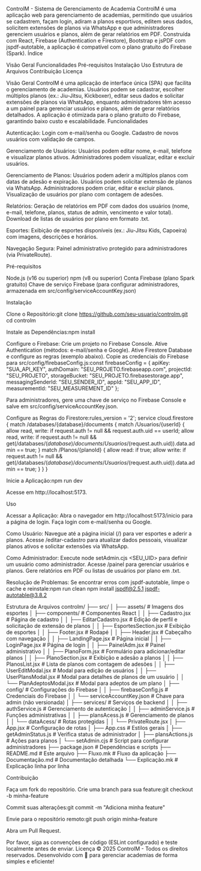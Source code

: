 ControlM - Sistema de Gerenciamento de Academia
ControlM é uma aplicação web para gerenciamento de academias, permitindo que usuários se cadastrem, façam login, adiram a planos esportivos, editem seus dados, solicitem extensões de planos via WhatsApp e que administradores gerenciem usuários e planos, além de gerar relatórios em PDF. Construída com React, Firebase (Authentication e Firestore), Bootstrap e jsPDF com jspdf-autotable, a aplicação é compatível com o plano gratuito do Firebase (Spark).
Índice

Visão Geral
Funcionalidades
Pré-requisitos
Instalação
Uso
Estrutura de Arquivos
Contribuição
Licença

Visão Geral
ControlM é uma aplicação de interface única (SPA) que facilita o gerenciamento de academias. Usuários podem se cadastrar, escolher múltiplos planos (ex.: Jiu-Jitsu, Kickboxer), editar seus dados e solicitar extensões de planos via WhatsApp, enquanto administradores têm acesso a um painel para gerenciar usuários e planos, além de gerar relatórios detalhados. A aplicação é otimizada para o plano gratuito do Firebase, garantindo baixo custo e escalabilidade.
Funcionalidades

Autenticação:
Login com e-mail/senha ou Google.
Cadastro de novos usuários com validação de campos.


Gerenciamento de Usuários:
Usuários podem editar nome, e-mail, telefone e visualizar planos ativos.
Administradores podem visualizar, editar e excluir usuários.


Gerenciamento de Planos:
Usuários podem aderir a múltiplos planos com datas de adesão e expiração.
Usuários podem solicitar extensão de planos via WhatsApp.
Administradores podem criar, editar e excluir planos.
Visualização de usuários por plano com contagem de adesões.


Relatórios:
Geração de relatórios em PDF com dados dos usuários (nome, e-mail, telefone, planos, status de admin, vencimento e valor total).
Download de listas de usuários por plano em formato .txt.


Esportes:
Exibição de esportes disponíveis (ex.: Jiu-Jitsu Kids, Capoeira) com imagens, descrições e horários.


Navegação Segura:
Painel administrativo protegido para administradores (via PrivateRoute).



Pré-requisitos

Node.js (v16 ou superior)
npm (v8 ou superior)
Conta Firebase (plano Spark gratuito)
Chave de serviço Firebase (para configurar administradores, armazenada em src/config/serviceAccountKey.json)

Instalação

Clone o Repositório:git clone https://github.com/seu-usuario/controlm.git
cd controlm


Instale as Dependências:npm install


Configure o Firebase:
Crie um projeto no Firebase Console.
Ative Authentication (métodos: e-mail/senha e Google).
Ative Firestore Database e configure as regras (exemplo abaixo).
Copie as credenciais do Firebase para src/config/firebaseConfig.js:const firebaseConfig = {
  apiKey: "SUA_API_KEY",
  authDomain: "SEU_PROJETO.firebaseapp.com",
  projectId: "SEU_PROJETO",
  storageBucket: "SEU_PROJETO.firebasestorage.app",
  messagingSenderId: "SEU_SENDER_ID",
  appId: "SEU_APP_ID",
  measurementId: "SEU_MEASUREMENT_ID"
};


Para administradores, gere uma chave de serviço no Firebase Console e salve em src/config/serviceAccountKey.json.


Configure as Regras do Firestore:rules_version = '2';
service cloud.firestore {
  match /databases/{database}/documents {
    match /Usuarios/{userId} {
      allow read, write: if request.auth != null && request.auth.uid == userId;
      allow read, write: if request.auth != null && get(/databases/$(database)/documents/Usuarios/$(request.auth.uid)).data.admin == true;
    }
    match /Planos/{planoId} {
      allow read: if true;
      allow write: if request.auth != null && get(/databases/$(database)/documents/Usuarios/$(request.auth.uid)).data.admin == true;
    }
  }
}


Inicie a Aplicação:npm run dev

Acesse em http://localhost:5173.

Uso

Acessar a Aplicação:
Abra o navegador em http://localhost:5173/inicio para a página de login.
Faça login com e-mail/senha ou Google.


Como Usuário:
Navegue até a página inicial (/) para ver esportes e aderir a planos.
Acesse /editar-cadastro para atualizar dados pessoais, visualizar planos ativos e solicitar extensões via WhatsApp.


Como Administrador:
Execute node setAdmin.cjs <SEU_UID> para definir um usuário como administrador.
Acesse /painel para gerenciar usuários e planos.
Gere relatórios em PDF ou listas de usuários por plano em .txt.


Resolução de Problemas:
Se encontrar erros com jspdf-autotable, limpe o cache e reinstale:npm run clean
npm install jspdf@2.5.1 jspdf-autotable@3.8.2





Estrutura de Arquivos
controlm/
├── src/
│   ├── assets/                # Imagens dos esportes
│   ├── components/            # Componentes React
│   │   ├── Cadastro.jsx       # Página de cadastro
│   │   ├── EditarCadastro.jsx # Edição de perfil e solicitação de extensão de planos
│   │   ├── EsportesSection.jsx # Exibição de esportes
│   │   ├── Footer.jsx         # Rodapé
│   │   ├── Header.jsx         # Cabeçalho com navegação
│   │   ├── LandingPage.jsx    # Página inicial
│   │   ├── LoginPage.jsx      # Página de login
│   │   ├── PainelAdm.jsx      # Painel administrativo
│   │   ├── PlanoForm.jsx      # Formulário para adicionar/editar planos
│   │   ├── PlanoSection.jsx   # Exibição e adesão a planos
│   │   ├── PlanosList.jsx     # Lista de planos com contagem de adesões
│   │   ├── UserEditModal.jsx  # Modal para edição de usuários
│   │   ├── UserPlansModal.jsx # Modal para detalhes de planos de um usuário
│   │   └── PlanAdeptosModal.jsx # Modal para adeptos de um plano
│   ├── config/                # Configurações do Firebase
│   │   ├── firebaseConfig.js  # Credenciais do Firebase
│   │   └── serviceAccountKey.json # Chave para admin (não versionada)
│   ├── services/              # Serviços de backend
│   │   ├── authService.js     # Gerenciamento de autenticação
│   │   ├── adminService.js    # Funções administrativas
│   │   ├── plansAcess.js     # Gerenciamento de planos
│   │   └── dataAcess/         # Rotas protegidas
│   │       └── PrivateRoute.jsx
│   ├── App.jsx                # Configuração de rotas
│   ├── App.css                # Estilos gerais
│   ├── getAdminStatus.js      # Verifica status de administrador
│   ├── plansActions.js        # Ações para planos
│   └── setAdmin.cjs           # Script para configurar administradores
├── package.json               # Dependências e scripts
├── README.md                  # Este arquivo
├── Fluxo.mk                   # Fluxo da aplicação
├── Documentação.md            # Documentação detalhada
└── Explicação.mk              # Explicação linha por linha

Contribuição

Faça um fork do repositório.
Crie uma branch para sua feature:git checkout -b minha-feature


Commit suas alterações:git commit -m "Adiciona minha feature"


Envie para o repositório remoto:git push origin minha-feature


Abra um Pull Request.

Por favor, siga as convenções de código (ESLint configurado) e teste localmente antes de enviar.
Licença
© 2025 ControlM - Todos os direitos reservados.
Desenvolvido com 💪 para gerenciar academias de forma simples e eficiente!